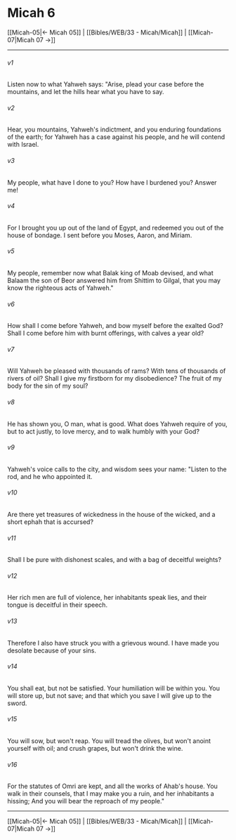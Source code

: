 # Micah 6

[[Micah-05|← Micah 05]] | [[Bibles/WEB/33 - Micah/Micah]] | [[Micah-07|Micah 07 →]]
***



###### v1 
Listen now to what Yahweh says: "Arise, plead your case before the mountains, and let the hills hear what you have to say. 

###### v2 
Hear, you mountains, Yahweh's indictment, and you enduring foundations of the earth; for Yahweh has a case against his people, and he will contend with Israel. 

###### v3 
My people, what have I done to you? How have I burdened you? Answer me! 

###### v4 
For I brought you up out of the land of Egypt, and redeemed you out of the house of bondage. I sent before you Moses, Aaron, and Miriam. 

###### v5 
My people, remember now what Balak king of Moab devised, and what Balaam the son of Beor answered him from Shittim to Gilgal, that you may know the righteous acts of Yahweh." 

###### v6 
How shall I come before Yahweh, and bow myself before the exalted God? Shall I come before him with burnt offerings, with calves a year old? 

###### v7 
Will Yahweh be pleased with thousands of rams? With tens of thousands of rivers of oil? Shall I give my firstborn for my disobedience? The fruit of my body for the sin of my soul? 

###### v8 
He has shown you, O man, what is good. What does Yahweh require of you, but to act justly, to love mercy, and to walk humbly with your God? 

###### v9 
Yahweh's voice calls to the city, and wisdom sees your name: "Listen to the rod, and he who appointed it. 

###### v10 
Are there yet treasures of wickedness in the house of the wicked, and a short ephah that is accursed? 

###### v11 
Shall I be pure with dishonest scales, and with a bag of deceitful weights? 

###### v12 
Her rich men are full of violence, her inhabitants speak lies, and their tongue is deceitful in their speech. 

###### v13 
Therefore I also have struck you with a grievous wound. I have made you desolate because of your sins. 

###### v14 
You shall eat, but not be satisfied. Your humiliation will be within you. You will store up, but not save; and that which you save I will give up to the sword. 

###### v15 
You will sow, but won't reap. You will tread the olives, but won't anoint yourself with oil; and crush grapes, but won't drink the wine. 

###### v16 
For the statutes of Omri are kept, and all the works of Ahab's house. You walk in their counsels, that I may make you a ruin, and her inhabitants a hissing; And you will bear the reproach of my people."

***
[[Micah-05|← Micah 05]] | [[Bibles/WEB/33 - Micah/Micah]] | [[Micah-07|Micah 07 →]]
